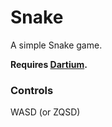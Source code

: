 # Snake

A simple Snake game.

**Requires [Dartium](https://www.dartlang.org/tools/dartium/).**

### Controls

WASD (or ZQSD)
